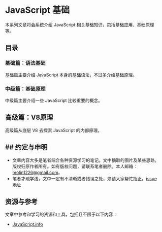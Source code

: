 # JavaScript 基础

本系列文章将会系统介绍 JavaScript 相关基础知识，包括基础应用、基础原理等。

## 目录

### 基础篇：语法基础

基础篇主要介绍 JavaScript 本身的基础语法，不过多介绍基础原理。

### 中级篇：基础原理

中级篇主要介绍一些 JavaScript 比较重要的概念。

## 高级篇：V8原理

高级篇从底层 V8 去探索 JavaScript 的内部原理。

## ## 约定与申明

- 文章内容大多是笔者综合各种资源学习的笔记。文中摘取的图片及某些思路，版权归原作者所有。如有版权问题，请联系笔者删除。本人邮箱：molin1226@gmail.com。
- 笔者才疏学浅，文中一定有不清晰或者错误之处，烦请大家帮忙指正。[issue 地址](https://github.com/molinjun/javascript-basics/issues)

## 资源与参考

文章中参考和学习的资源和工具，包括且不限于以下内容：

- [JavaScript.info](https://javascript.info/js)